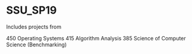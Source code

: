 # SSU_SP19

Includes projects from 

450 Operating Systems
415 Algorithm Analysis
385 Science of Computer Science (Benchmarking)

